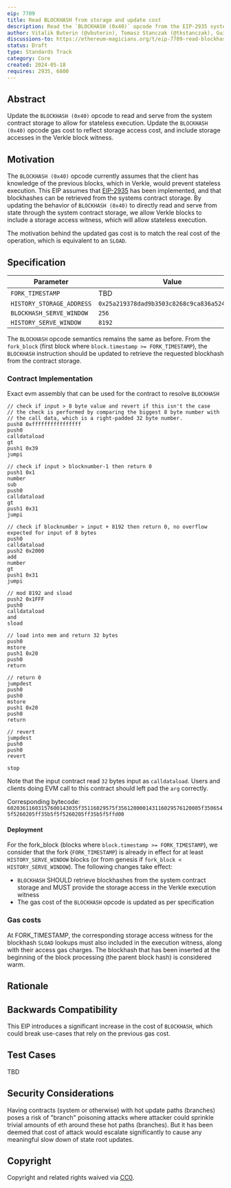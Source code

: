 ```yaml
---
eip: 7709
title: Read BLOCKHASH from storage and update cost
description: Read the `BLOCKHASH (0x40)` opcode from the EIP-2935 system contract storage and adjust its gas cost to reflect storage access.
author: Vitalik Buterin (@vbuterin), Tomasz Stanczak (@tkstanczak), Guillaume Ballet (@gballet), Gajinder Singh (@g11tech), Tanishq Jasoria (@tanishqjasoria), Ignacio Hagopian (@jsign), Jochem Brouwer (@jochem-brouwer), Gabriel Rocheleau (@gabrocheleau)
discussions-to: https://ethereum-magicians.org/t/eip-7709-read-blockhash-opcode-from-storage-and-adjust-gas-cost/20052
status: Draft
type: Standards Track
category: Core
created: 2024-05-18
requires: 2935, 6800
---
```


## Abstract

Update the `BLOCKHASH (0x40)` opcode to read and serve from the system contract storage to allow for stateless execution. Update the `BLOCKHASH (0x40)` opcode gas cost to reflect storage access cost, and include storage accesses in the Verkle block witness.

## Motivation

The `BLOCKHASH (0x40)` opcode currently assumes that the client has knowledge of the previous blocks, which in Verkle, would prevent stateless execution. This EIP assumes that [EIP-2935](./eip-2935.md) has been implemented, and that blockhashes can be retrieved from the systems contract storage. By updating the behavior of `BLOCKHASH (0x40)` to directly read and serve from state through the system contract storage, we allow Verkle blocks to include a storage access witness, which will allow stateless execution.

The motivation behind the updated gas cost is to match the real cost of the operation, which is equivalent to an `SLOAD`.

## Specification

| Parameter                 | Value                                        |
| ------------------------- | -------------------------------------------- |
| `FORK_TIMESTAMP`          | TBD                                          |
| `HISTORY_STORAGE_ADDRESS` | `0x25a219378dad9b3503c8268c9ca836a52427a4fb` |
| `BLOCKHASH_SERVE_WINDOW`  | `256`                                        |
| `HISTORY_SERVE_WINDOW`    | `8192`                                       |

The `BLOCKHASH` opcode semantics remains the same as before. From the `fork_block` (first block where `block.timestamp >= FORK_TIMESTAMP`), the `BLOCKHASH` instruction should be updated to retrieve the requested blockhash from the contract storage.

### Contract Implementation

Exact evm assembly that can be used for the contract to resolve `BLOCKHASH`

```
// check if input > 8 byte value and revert if this isn't the case
// the check is performed by comparing the biggest 8 byte number with
// the call data, which is a right-padded 32 byte number.
push8 0xffffffffffffffff
push0
calldataload
gt
push1 0x39
jumpi

// check if input > blocknumber-1 then return 0
push1 0x1
number
sub
push0
calldataload
gt
push1 0x31
jumpi

// check if blocknumber > input + 8192 then return 0, no overflow expected for input of 8 bytes
push0
calldataload
push2 0x2000
add
number
gt
push1 0x31
jumpi

// mod 8192 and sload
push2 0x1FFF
push0
calldataload
and
sload

// load into mem and return 32 bytes
push0
mstore
push1 0x20
push0
return

// return 0
jumpdest
push0
push0
mstore
push1 0x20
push0
return

// revert
jumpdest
push0
push0
revert

stop
```

Note that the input contract read `32` bytes input as `calldataload`. Users and clients doing EVM call to this contract should left pad the `arg` correctly.

<!-- TODO: bytecode is based off on first version and will be updated once assembly is locked down as it changes contract sender and address -->

Corresponding bytecode:
`60203611603157600143035f35116029575f356120000143116029576120005f3506545f5260205ff35b5f5f5260205ff35b5f5ffd00`

#### Deployment

For the fork_block (blocks where `block.timestamp >= FORK_TIMESTAMP`), we consider that the fork (`FORK_TIMESTAMP`) is already in effect for at least `HISTORY_SERVE_WINDOW` blocks (or from genesis if `fork_block < HISTORY_SERVE_WINDOW`). The following changes take effect:

- `BLOCKHASH` SHOULD retrieve blockhashes from the system contract storage and MUST provide the storage access in the Verkle execution witness
- The gas cost of the `BLOCKHASH` opcode is updated as per specification

### Gas costs

At FORK_TIMESTAMP, the corresponding storage access witness for the blockhash `SLOAD` lookups must also included in the execution witness, along with their access gas charges. The blockhash that has been inserted at the beginning of the block processing (the parent block hash) is considered warm.

## Rationale

## Backwards Compatibility

This EIP introduces a significant increase in the cost of `BLOCKHASH`, which could break use-cases that rely on the previous gas cost.

## Test Cases

TBD

## Security Considerations

Having contracts (system or otherwise) with hot update paths (branches) poses a risk of "branch" poisoning attacks where attacker could sprinkle trivial amounts of eth around these hot paths (branches). But it has been deemed that cost of attack would escalate significantly to cause any meaningful slow down of state root updates.

## Copyright

Copyright and related rights waived via [CC0](../LICENSE.md).
